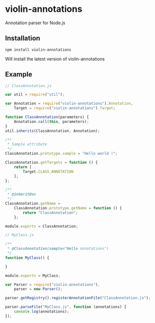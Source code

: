 # violin-annotations

Annotation parser for Node.js

## Installation

`npm install violin-annotations`

Will install the latest version of violin-annotations

## Example

```js
// ClassAnnotation.js

var util = require("util");

var Annotation = require("violin-annotations").Annotation,
    Target = require("violin-annotations").Target;

function ClassAnnotation(parameters) {
    Annotation.call(this, parameters);
}
util.inherits(ClassAnnotation, Annotation);

/**
 * Sample attribute
 */
ClassAnnotation.prototype.sample = "Hello world !";

ClassAnnotation.getTargets = function () {
    return [
        Target.CLASS_ANNOTATION
    ];
};

/**
 * @inheritDoc
 */
ClassAnnotation.getName =
    ClassAnnotation.prototype.getName = function () {
        return "ClassAnnotation";
    };

module.exports = ClassAnnotation;
```

```js
// MyClass.js

/**
 * @ClassAnnotation(sample="Hello annotations")
 */
function MyClass() {

}

module.exports = MyClass;
```

```js
var Parser = require("violin-annotations"),
    parser = new Parser();

parser.getRegistry().registerAnnotationFile("ClassAnnotation.js");

parser.parseFile("MyClass.js", function (annotations) {
    console.log(annotations);
});
```